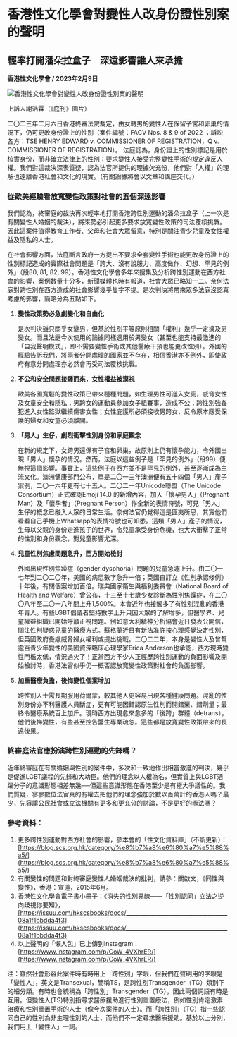 # 香港性文化學會對變性人改身份證性別案的聲明
## 輕率打開潘朵拉盒子　深遠影響誰人來承擔

**香港性文化學會 / 2023年2月9日**

![香港性文化學會對變性人改身份證性別案的聲明](https://www.example.com/News/170895/FAC_TG_web.jpg)

上訴人謝浩霖（《庭刊》圖片）

二〇二三年二月六日香港終審法院裁定，由女轉男的變性人在保留子宮和卵巢的情況下，仍可更改身份證上的性別（案件編號：FACV Nos. 8 & 9 of 2022 ；訴訟各方：TSE HENRY EDWARD v. COMMISSIONER OF REGISTRATION，Q v. COMMISSIONER OF REGISTRATION）。 法庭認為，身份證上的性別標記是用於核實身份，而非確立法律上的性別；要求變性人接受完整變性手術的規定違反人權。我們對這裁決深表質疑，認為法官所提供的理據欠充份，他們對「人權」的理解也遠離香港社會和文化的現實。（有關論據將會以文章和講座交代。）

### 從歐美經驗看放寬變性政策對社會的五個深遠影響

我們認為，終審庭的裁決再次輕率地打開香港跨性別運動的潘朵拉盒子（上一次是有關變性人婚姻的裁決），將來勢必引起更多要求放寬變性政策的司法覆核挑戰。因此這案件值得教育工作者、父母和社會大眾留意，特別是關注青少兒童及女性權益及隱私的人士。

在社會影響方面，法庭斷言政府一方提出不要求全套變性手術也能更改身份證上的性別標記造成的實際社會問題是「誇大、沒有說服力、高度做作、幻想、罕見的例外」（段80, 81, 82, 99）。香港性文化學會多年來搜集及分析跨性別運動在西方社會的影響，案例數量十分多，新聞媒體也時有報道，社會大眾已略知一二。奈何法庭對跨性別在西方造成的社會影響幾乎隻字不提。是次判決將帶來眾多法庭沒認真考慮的影響，簡略分為五點如下。

1. **變性政策勢必急劇變化和自由化**

   是次判決雖只關乎女變男，但基於性別平等原則相關「權利」幾乎一定擴及男變女。而且法庭今次使用的論據同樣適用於男變女（甚至也能支持最激進的「自我聲明模式」，即不需要變性手術或其他醫療干預也能更改性別）。外國的經驗告訴我們，將兩者分開處理的國家並不存在，相信香港亦不例外，即使政府有意分開處理亦必然會再受司法覆核挑戰。

2. **不公和安全問題接踵而來，女性權益被漠視**

   歐美各國寬鬆的變性政策已帶來種種問題，如生理男性可進入女廁，威脅女性及女童安全和隱私；男跨女的運動員參加女子組賽事，造成不公；跨性別強姦犯進入女性監獄繼續傷害女性；女性庇護所必須接收男跨女，反令原本應受保護的婦女和女童必須離開。

3. **「男人」生仔，劇烈衝擊性別身份和家庭觀念**

   在新的規定下，女跨男還保有子宮和卵巢，故原則上仍有懷孕能力，令外國出現「男人」懷孕的情況。然而，法庭以這些例子是「罕見的例外」（段99）便無視這個影響。事實上，這些例子在西方並不是罕見的例外，甚至逐漸成為主流文化。澳洲健康部門公布，單是二〇一三年澳洲便有五十四個「男人」產子案例，二〇一六年更有七十五人。二〇二一年Unicode聯盟（The Unicode Consortium）正式確認Emoji 14.0 的新增內容，加入「懷孕男人」（Pregnant Man）及「懷孕者」（Pregnant Person）作全新的表情符號，可見「男人」生仔的概念已融入大眾的日常生活。奈何法官仍覺得這是匪夷所思，其實他們看看自己手機上Whatsapp的表情符號也可知悉。這類「男人」產子的情況，生母以父親的身份走進孩子的世界，令兒童承受身份危機，也大大衝擊了正常的性別和身份觀念，對兒童影響尤深。

4. **兒童性別焦慮問題急升，西方開始檢討**

   外國出現性別焦躁症（gender dysphoria）問題的兒童急遽上升。由二〇一七年到二〇二〇年，美國的病患數字急升一倍；英國自訂立《性別承認條例》十年後，有關個案增加百倍。瑞典國家衛生與福利委員會（National Board of Health and Welfare）曾公布，十三至十七歲少女診斷為性別焦躁症，在二〇〇八年至二〇一八年間上升1,500%。本會近年也接觸多了有性別混亂的香港年青人。有些LGBT倡議者堅持數字上升只因大眾的了解增多，但醫學界、兒童權益組織已開始呼籲正視問題。例如意大利精神分析協會近日發表公開信，關注性別疑惑兒童的醫療方式。蘇格蘭近日有新法准許按心理感覺決定性別，但英國政府憂慮威脅婦女權利或提出挑戰。二〇二二年，本身是變性人及曾幫逾百青少年變性的美國資深臨床心理學家Erica Anderson也承認，西方現時變性門檻太低，情況過火了！正當西方不少人正經歷跨性別運動的負面影響及開始檢討時，香港法官似乎仍一概否認放寬變性政策對社會的負面影響。

5. **加重醫療負擔，後悔變性個案增加**

   跨性別人士需長期服用荷爾蒙，較其他人更容易出現各種健康問題。混亂的性別身份亦不利醫護人員斷症，更有可能因錯認原生性別而開錯藥、錯劑量；最終令醫療系統百上加斤。現時西方出現愈來愈多的「後跨」群體（detrans），他們後悔變性，有些甚至控告醫生專業疏忽。這些都是放寬變性政策帶來的長遠後果。

### 終審庭法官應扮演跨性別運動的先鋒嗎？

近年終審庭在有關婚姻與性別的案件中，多次和一致地作出相當激進的判決，幾乎是促進LGBT議程的先鋒和大功臣。他們的理念以人權為名，但實質上與LGBT活躍分子的意識形態相差無幾──但這些意識形態在香港至少是有極大爭議性的。我們質疑，寥寥數位法官真的有權去把他們的理念強加於數以百萬計的香港人嗎？最少，先容讓公民社會或立法機關有更多和更充分的討論，不是更好的辦法嗎？

### 參考資料：

1. 更多跨性別運動對西方社會的影響，參本會的「性文化資料庫」（不斷更新）：[https://blog.scs.org.hk/category/%e8%b7%a8%e6%80%a7%e5%88%a5/](https://blog.scs.org.hk/category/%e8%b7%a8%e6%80%a7%e5%88%a5/)
2. 有關變性的問題和對終審庭變性人婚姻裁決的批判，請參：關啟文，《同性與變性》，香港：宣道，2015年6月。
3. 香港性文化學會電子書小冊子：《消失的性別界線——「性別認同」立法之逆向歧視你要知》，[https://issuu.com/hkscsbooks/docs/____________________________________08a1f1bbdda4f3](https://issuu.com/hkscsbooks/docs/____________________________________08a1f1bbdda4f3)
4. 以上聲明的「懶人包」已上傳到Instagram：[https://www.instagram.com/p/CoW_4VXhrER/](https://www.instagram.com/p/CoW_4VXhrER/)

注：雖然社會形容此案件時有時用上「跨性別」字眼，但我們在聲明用的字眼是「變性人」，英文是Transexual，簡稱TS，是跨性別Transgender（TG）類別下的細分類。有時也會統稱為「跨性別」Transgender（TG），因此兩個詞語有時是互用。但變性人(TS)特別指尋求醫療援助進行性別重置療法，例如性別肯定激素治療和性別重置手術的人士（像今次案件的人士）。而「跨性別」（TG）指一些認同自己的性別為非生理性別的人士，而他們不一定尋求醫療援助。基於以上分別，我們用上「變性人」一詞。